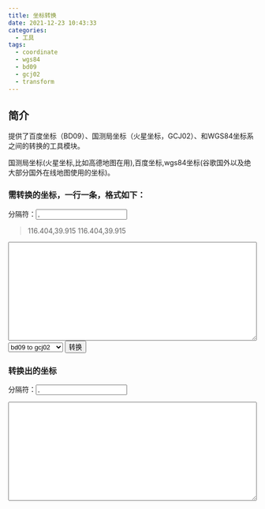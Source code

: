 ```yaml
---
title: 坐标转换
date: 2021-12-23 10:43:33
categories:
  - 工具
tags:
  - coordinate
  - wgs84
  - bd09
  - gcj02
  - transform
---
```


## 简介

提供了百度坐标（BD09）、国测局坐标（火星坐标，GCJ02）、和WGS84坐标系之间的转换的工具模块。

<!-- more -->

国测局坐标(火星坐标,比如高德地图在用),百度坐标,wgs84坐标(谷歌国外以及绝大部分国外在线地图使用的坐标)。

### 需转换的坐标，一行一条，格式如下：
分隔符：<input value="," onchange="oldSplitChange(this)" />
> 116.404<span name="old_split">,</span>39.915
> 116.404<span name="old_split">,</span>39.915
<textarea id="old_value" style="width:100%;height: 200px"></textarea>

<select id="coord_select">
  <option>bd09 to gcj02</option>
  <option>gcj02 to bd09</option>
  <option>wgs84 to gcj02</option>
  <option>gcj02 to wgs84</option>
</select>
<button onclick="ctf()">转换</button>

### 转换出的坐标
分隔符：<input value="," onchange="newSplitChange(this)" />
<textarea id="new_value" style="width:100%;height: 200px"></textarea>

<script src="/utils/coordtransform.js"></script>
<script>
  var old_split = ',', new_split = ',';
  function oldSplitChange(obj){
    if(obj.value != '') old_split = obj.value;
    document.getElementsByName('old_split').forEach(item=>{item.innerHTML = old_split});
  }
  function newSplitChange(obj){
    if(obj.value != '') new_split = obj.value;
  }
  function ctf() {
    var select = document.getElementById('coord_select'); //定位id
    var index = select.selectedIndex; // 选中索引
    var text = select.options[index].text; // 选中文本
    var tffn;
    switch(text) {
      //百度经纬度坐标转国测局坐标
      case 'bd09 to gcj02':
        tffn = coordtransform.bd09togcj02;
        break;
      //国测局坐标转百度经纬度坐标
      case 'gcj02 to bd09':
        tffn = coordtransform.gcj02tobd09;
        break;
      //wgs84转国测局坐标
      case 'wgs84 to gcj02':
        tffn = coordtransform.wgs84togcj02;
        break;
      //国测局坐标转wgs84坐标
      case 'gcj02 to wgs84':
        tffn = coordtransform.gcj02towgs84;
        break;
      default:
        tffn = coordtransform.bd09togcj02;
        break;
    }
    var old_coord = document.getElementById('old_value').value.split('\n').map(item=>{return item.split(old_split)});
    var new_coord = '';
    for(const item of old_coord) {
      if(new_coord != '') new_coord += '\n';
      var coord = tffn(item[0],item[1]);
      new_coord += coord[0] + new_split + coord[1];
      if(item.length>2){
        for (let index = 2; index < item.length; index += 2){
          coord = tffn(item[index],item[index + 1]);
          new_coord += new_split + coord[0] + new_split + coord[1];
        }
      }
    }
    document.getElementById('new_value').value = new_coord;
  }
</script>